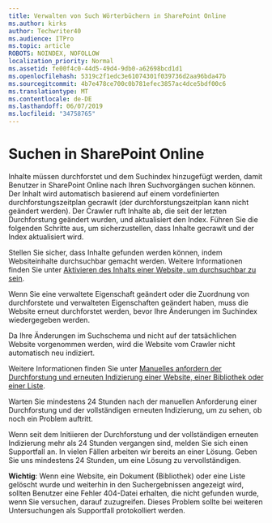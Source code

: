 ```yaml
---
title: Verwalten von Such Wörterbüchern in SharePoint Online
ms.author: kirks
author: Techwriter40
ms.audience: ITPro
ms.topic: article
ROBOTS: NOINDEX, NOFOLLOW
localization_priority: Normal
ms.assetid: fe00f4c0-44d5-49d4-9db0-a62698bcd1d1
ms.openlocfilehash: 5319c2f1edc3e61074301f039736d2aa96bda47b
ms.sourcegitcommit: 4b7e478ce700c0b781efec3857ac4dce5bdf00c6
ms.translationtype: MT
ms.contentlocale: de-DE
ms.lasthandoff: 06/07/2019
ms.locfileid: "34758765"
---
```

# <a name="search-in-sharepoint-online"></a>Suchen in SharePoint Online

Inhalte müssen durchforstet und dem Suchindex hinzugefügt werden, damit Benutzer in SharePoint Online nach Ihren Suchvorgängen suchen können. Der Inhalt wird automatisch basierend auf einem vordefinierten durchforstungszeitplan gecrawlt (der durchforstungszeitplan kann nicht geändert werden). Der Crawler ruft Inhalte ab, die seit der letzten Durchforstung geändert wurden, und aktualisiert den Index. Führen Sie die folgenden Schritte aus, um sicherzustellen, dass Inhalte gecrawlt und der Index aktualisiert wird.

Stellen Sie sicher, dass Inhalte gefunden werden können, indem Websiteinhalte durchsuchbar gemacht werden. Weitere Informationen finden Sie unter [Aktivieren des Inhalts einer Website, um durchsuchbar zu sein](https://docs.microsoft.com/sharepoint/make-site-content-searchable).

Wenn Sie eine verwaltete Eigenschaft geändert oder die Zuordnung von durchforstete und verwalteten Eigenschaften geändert haben, muss die Website erneut durchforstet werden, bevor Ihre Änderungen im Suchindex wiedergegeben werden. 

Da Ihre Änderungen im Suchschema und nicht auf der tatsächlichen Website vorgenommen werden, wird die Website vom Crawler nicht automatisch neu indiziert. 

Weitere Informationen finden Sie unter [Manuelles anfordern der Durchforstung und erneuten Indizierung einer Website, einer Bibliothek oder einer Liste](https://docs.microsoft.com/sharepoint/crawl-site-conten).

 Warten Sie mindestens 24 Stunden nach der manuellen Anforderung einer Durchforstung und der vollständigen erneuten Indizierung, um zu sehen, ob noch ein Problem auftritt. 

Wenn seit dem Initiieren der Durchforstung und der vollständigen erneuten Indizierung mehr als 24 Stunden vergangen sind, melden Sie sich einen Supportfall an. In vielen Fällen arbeiten wir bereits an einer Lösung. Geben Sie uns mindestens 24 Stunden, um eine Lösung zu vervollständigen.

**Wichtig**: Wenn eine Website, ein Dokument (Bibliothek) oder eine Liste gelöscht wurde und weiterhin in den Suchergebnissen angezeigt wird, sollten Benutzer eine Fehler 404-Datei erhalten, die nicht gefunden wurde, wenn Sie versuchen, darauf zuzugreifen. Dieses Problem sollte bei weiteren Untersuchungen als Supportfall protokolliert werden. 



